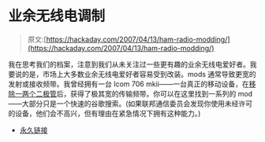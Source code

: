 # 业余无线电调制

> 原文:[https://hackaday.com/2007/04/13/ham-radio-modding/](https://hackaday.com/2007/04/13/ham-radio-modding/)

我在思考我们的档案，注意到我们从未关注过一些更有趣的业余无线电爱好者。我要说的是，市场上大多数业余无线电爱好者容易受到改装。mods 通常导致更宽的发射或接收频带。我曾经拥有一台 Icom 706 mkii——一台真正的移动设备，在[移除一两个二极管](http://www.io.com/~phalinx/icom/706gmod.html)后，获得了极其宽的传输频带。你可以在这里找到一系列的 mod——大部分只是一个快速的谷歌搜索。(如果联邦通信委员会发现你使用未经许可的设备，他们会不高兴，但有理由在紧急情况下拥有这种能力。)

*   [永久链接](http://www.qrz.com/download/main/mods.html)